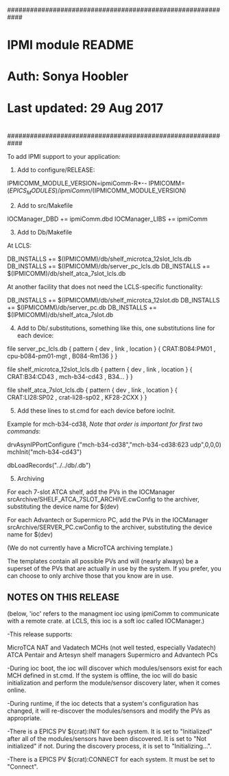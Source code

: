 ############################################################
#
#	IPMI module README
#
#	Auth: Sonya Hoobler
#
#	Last updated: 29 Aug 2017
#
############################################################

To add IPMI support to your application:

1. Add to configure/RELEASE:

IPMICOMM_MODULE_VERSION=ipmiComm-R*-*-*
IPMICOMM=$(EPICS_MODULES)/ipmiComm/$(IPMICOMM_MODULE_VERSION)

2. Add to src/Makefile

IOCManager_DBD  += ipmiComm.dbd
IOCManager_LIBS += ipmiComm

3. Add to Db/Makefile

At LCLS:

DB_INSTALLS += $(IPMICOMM)/db/shelf_microtca_12slot_lcls.db
DB_INSTALLS += $(IPMICOMM)/db/server_pc_lcls.db
DB_INSTALLS += $(IPMICOMM)/db/shelf_atca_7slot_lcls.db

At another facility that does not need the LCLS-specific functionality:

DB_INSTALLS += $(IPMICOMM)/db/shelf_microtca_12slot.db
DB_INSTALLS += $(IPMICOMM)/db/server_pc.db
DB_INSTALLS += $(IPMICOMM)/db/shelf_atca_7slot.db

4. Add to Db/<yourdbname>.substitutions, something like this, one substitutions
line for each device:

file server_pc_lcls.db
{
   pattern { dev            	, link     		, location		}
           { CRAT:B084:PM01 	, cpu-b084-pm01-mgt 	, B084-Rm136		}
}

file shelf_microtca_12slot_lcls.db
{
   pattern { dev          	, link          	, location            	}
           { CRAT:B34:CD43 	, mch-b34-cd43 		, B34...           	}
}

file shelf_atca_7slot_lcls.db
{
   pattern { dev                , link          	, location      }
           { CRAT:LI28:SP02     , crat-li28-sp02	, KF28-2CXX     }
}


5. Add these lines to st.cmd for each device before iocInit.

Example for mch-b34-cd38, *Note that order is important for first two commands*:

drvAsynIPPortConfigure ("mch-b34-cd38","mch-b34-cd38:623 udp",0,0,0)
mchInit("mch-b34-cd43")

dbLoadRecords("../../db/<yourdbname>.db")

5. Archiving

For each 7-slot ATCA shelf, add the PVs in the IOCManager srcArchive/SHELF_ATCA_7SLOT_ARCHIVE.cwConfig
to the archiver, substituting the device name for $(dev)

For each Advantech or Supermicro PC, add the PVs in the IOCManager srcArchive/SERVER_PC.cwConfig
to the archiver, substituting the device name for $(dev)

(We do not currently have a MicroTCA archiving template.)

The templates contain all possible PVs and will (nearly always) be a superset of the
PVs that are actually in use by the system. If you prefer, you can choose to only archive
those that you know are in use.


NOTES ON THIS RELEASE
---------------------------

(below, 'ioc' refers to the managment ioc using ipmiComm to communicate
 with a remote crate. at LCLS, this ioc is a soft ioc called IOCManager.)

-This release supports:

  MicroTCA NAT and Vadatech MCHs (not well tested, especially Vadatech)
  ATCA Pentair and Artesyn shelf managers
  Supermicro and Advantech PCs

-During ioc boot, the ioc will discover which modules/sensors exist
 for each MCH defined in st.cmd. If the system is offline, the ioc will do basic
 initialization and perform the module/sensor discovery later, when it comes online.

-During runtime, if the ioc detects that a system's configuration has changed, it will
 re-discover the modules/sensors and modify the PVs as appropriate.

-There is a EPICS PV $(crat):INIT for each system. It is set to "Initialized"
 after all of the modules/sensors have been discovered. It is set to "Not
 initialized" if not. During the discovery process, it is set to "Initializing...".

-There is a EPICS PV $(crat):CONNECT for each system. It must be set to "Connect".